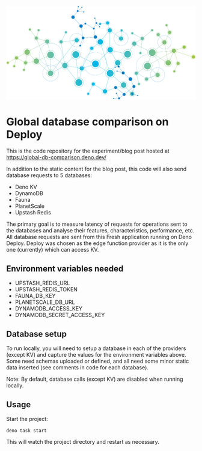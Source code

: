 <img src="./static/graph.png" alt="network graph"/>

# Global database comparison on Deploy

This is the code repository for the experiment/blog post hosted at https://global-db-comparison.deno.dev/

In addition to the static content for the blog post, this code will also send database requests to 5 databases:
* Deno KV
* DynamoDB
* Fauna
* PlanetScale
* Upstash Redis

The primary goal is to measure latency of requests for operations sent to the databases and analyse their features, characteristics, performance, etc.  All database requests are sent from this Fresh application running on Deno Deploy.  Deploy was chosen as the edge function provider as it is the only one (currently) which can access KV.

## Environment variables needed
* UPSTASH_REDIS_URL
* UPSTASH_REDIS_TOKEN
* FAUNA_DB_KEY
* PLANETSCALE_DB_URL
* DYNAMODB_ACCESS_KEY
* DYNAMODB_SECRET_ACCESS_KEY

## Database setup
To run locally, you will need to setup a database in each of the providers (except KV) and capture the values for the environment variables above.  Some need schemas uploaded or defined, and all need some minor static data inserted (see comments in code for each database).

Note:  By default, database calls (except KV) are disabled when running locally.

## Usage

Start the project:

```
deno task start
```

This will watch the project directory and restart as necessary.
